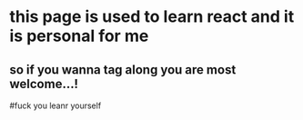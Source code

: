 # this page is used to learn react and it is personal for me

## so if you wanna tag along you are most welcome...!

#fuck you leanr yourself
